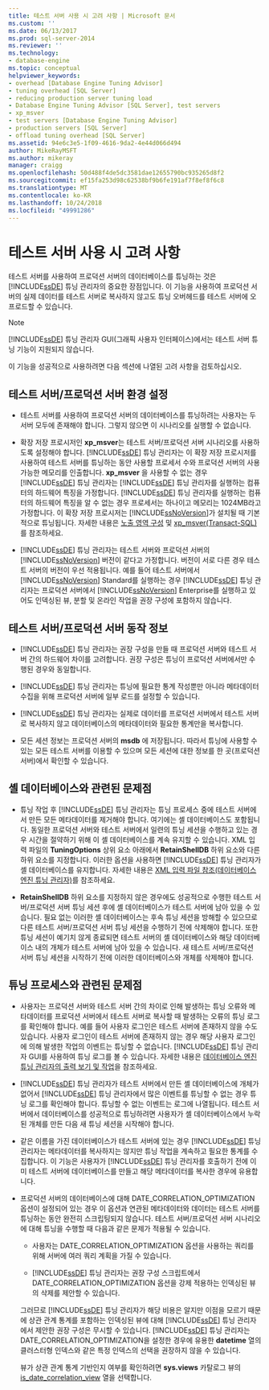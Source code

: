 ```yaml
---
title: 테스트 서버 사용 시 고려 사항 | Microsoft 문서
ms.custom: ''
ms.date: 06/13/2017
ms.prod: sql-server-2014
ms.reviewer: ''
ms.technology:
- database-engine
ms.topic: conceptual
helpviewer_keywords:
- overhead [Database Engine Tuning Advisor]
- tuning overhead [SQL Server]
- reducing production server tuning load
- Database Engine Tuning Advisor [SQL Server], test servers
- xp_msver
- test servers [Database Engine Tuning Advisor]
- production servers [SQL Server]
- offload tuning overhead [SQL Server]
ms.assetid: 94e6c3e5-1f09-4616-9da2-4e44d066d494
author: MikeRayMSFT
ms.author: mikeray
manager: craigg
ms.openlocfilehash: 50d488f4de5dc3581dae12655790bc935265d8f2
ms.sourcegitcommit: ef15fa253d98c62538bf9b6fe191af7f8ef8f6c8
ms.translationtype: MT
ms.contentlocale: ko-KR
ms.lasthandoff: 10/24/2018
ms.locfileid: "49991286"
---
```

# <a name="considerations-for-using-test-servers"></a>테스트 서버 사용 시 고려 사항
  테스트 서버를 사용하여 프로덕션 서버의 데이터베이스를 튜닝하는 것은 [!INCLUDE[ssDE](../../includes/ssde-md.md)] 튜닝 관리자의 중요한 장점입니다. 이 기능을 사용하여 프로덕션 서버의 실제 데이터를 테스트 서버로 복사하지 않고도 튜닝 오버헤드를 테스트 서버에 오프로드할 수 있습니다.  
  
> [!NOTE]  
>  [!INCLUDE[ssDE](../../includes/ssde-md.md)] 튜닝 관리자 GUI(그래픽 사용자 인터페이스)에서는 테스트 서버 튜닝 기능이 지원되지 않습니다.  
  
 이 기능을 성공적으로 사용하려면 다음 섹션에 나열된 고려 사항을 검토하십시오.  
  
## <a name="setting-up-the-test-serverproduction-server-environment"></a>테스트 서버/프로덕션 서버 환경 설정  
  
-   테스트 서버를 사용하여 프로덕션 서버의 데이터베이스를 튜닝하려는 사용자는 두 서버 모두에 존재해야 합니다. 그렇지 않으면 이 시나리오를 실행할 수 없습니다.  
  
-   확장 저장 프로시저인 **xp_msver**는 테스트 서버/프로덕션 서버 시나리오를 사용하도록 설정해야 합니다. [!INCLUDE[ssDE](../../includes/ssde-md.md)] 튜닝 관리자는 이 확장 저장 프로시저를 사용하여 테스트 서버를 튜닝하는 동안 사용할 프로세서 수와 프로덕션 서버의 사용 가능한 메모리를 인출합니다. **xp_msver** 을 사용할 수 없는 경우 [!INCLUDE[ssDE](../../includes/ssde-md.md)] 튜닝 관리자는 [!INCLUDE[ssDE](../../includes/ssde-md.md)] 튜닝 관리자를 실행하는 컴퓨터의 하드웨어 특징을 가정합니다. [!INCLUDE[ssDE](../../includes/ssde-md.md)] 튜닝 관리자를 실행하는 컴퓨터의 하드웨어 특징을 알 수 없는 경우 프로세서는 하나이고 메모리는 1024MB라고 가정합니다. 이 확장 저장 프로시저는 [!INCLUDE[ssNoVersion](../../includes/ssnoversion-md.md)]가 설치될 때 기본적으로 튜닝됩니다. 자세한 내용은 [노출 영역 구성](../security/surface-area-configuration.md) 및 [xp_msver&#40;Transact-SQL&#41;](/sql/relational-databases/system-stored-procedures/xp-msver-transact-sql)를 참조하세요.  
  
-   [!INCLUDE[ssDE](../../includes/ssde-md.md)] 튜닝 관리자는 테스트 서버와 프로덕션 서버의 [!INCLUDE[ssNoVersion](../../includes/ssnoversion-md.md)] 버전이 같다고 가정합니다. 버전이 서로 다른 경우 테스트 서버의 버전이 우선 적용됩니다. 예를 들어 테스트 서버에서 [!INCLUDE[ssNoVersion](../../includes/ssnoversion-md.md)] Standard를 실행하는 경우 [!INCLUDE[ssDE](../../includes/ssde-md.md)] 튜닝 관리자는 프로덕션 서버에서 [!INCLUDE[ssNoVersion](../../includes/ssnoversion-md.md)] Enterprise를 실행하고 있어도 인덱싱된 뷰, 분할 및 온라인 작업을 권장 구성에 포함하지 않습니다.  
  
## <a name="about-test-serverproduction-server-behavior"></a>테스트 서버/프로덕션 서버 동작 정보  
  
-   [!INCLUDE[ssDE](../../includes/ssde-md.md)] 튜닝 관리자는 권장 구성을 만들 때 프로덕션 서버와 테스트 서버 간의 하드웨어 차이를 고려합니다. 권장 구성은 튜닝이 프로덕션 서버에서만 수행된 경우와 동일합니다.  
  
-   [!INCLUDE[ssDE](../../includes/ssde-md.md)] 튜닝 관리자는 튜닝에 필요한 통계 작성뿐만 아니라 메타데이터 수집을 위해 프로덕션 서버에 일부 로드를 설정할 수 있습니다.  
  
-   [!INCLUDE[ssDE](../../includes/ssde-md.md)] 튜닝 관리자는 실제로 데이터를 프로덕션 서버에서 테스트 서버로 복사하지 않고 데이터베이스의 메타데이터와 필요한 통계만을 복사합니다.  
  
-   모든 세션 정보는 프로덕션 서버의 **msdb** 에 저장됩니다. 따라서 튜닝에 사용할 수 있는 모든 테스트 서버를 이용할 수 있으며 모든 세션에 대한 정보를 한 곳(프로덕션 서버)에서 확인할 수 있습니다.  
  
## <a name="issues-related-to-the-shell-database"></a>셸 데이터베이스와 관련된 문제점  
  
-   튜닝 작업 후 [!INCLUDE[ssDE](../../includes/ssde-md.md)] 튜닝 관리자는 튜닝 프로세스 중에 테스트 서버에서 만든 모든 메타데이터를 제거해야 합니다. 여기에는 셸 데이터베이스도 포함됩니다. 동일한 프로덕션 서버와 테스트 서버에서 일련의 튜닝 세션을 수행하고 있는 경우 시간을 절약하기 위해 이 셸 데이터베이스를 계속 유지할 수 있습니다. XML 입력 파일의 **TuningOptions** 상위 요소 아래에서 **RetainShellDB** 하위 요소와 다른 하위 요소를 지정합니다. 이러한 옵션을 사용하면 [!INCLUDE[ssDE](../../includes/ssde-md.md)] 튜닝 관리자가 셸 데이터베이스를 유지합니다. 자세한 내용은 [XML 입력 파일 참조&#40;데이터베이스 엔진 튜닝 관리자&#41;](database-engine-tuning-advisor.md)를 참조하세요.  
  
-   **RetainShellDB** 하위 요소를 지정하지 않은 경우에도 성공적으로 수행한 테스트 서버/프로덕션 서버 튜닝 세션 후에 셸 데이터베이스가 테스트 서버에 남아 있을 수 있습니다. 필요 없는 이러한 셸 데이터베이스는 후속 튜닝 세션을 방해할 수 있으므로 다른 테스트 서버/프로덕션 서버 튜닝 세션을 수행하기 전에 삭제해야 합니다. 또한 튜닝 세션이 예기치 않게 종료되면 테스트 서버의 셸 데이터베이스와 해당 데이터베이스 내의 개체가 테스트 서버에 남아 있을 수 있습니다. 새 테스트 서버/프로덕션 서버 튜닝 세션을 시작하기 전에 이러한 데이터베이스와 개체를 삭제해야 합니다.  
  
## <a name="issues-related-to-the-tuning-process"></a>튜닝 프로세스와 관련된 문제점  
  
-   사용자는 프로덕션 서버와 테스트 서버 간의 차이로 인해 발생하는 튜닝 오류와 메타데이터를 프로덕션 서버에서 테스트 서버로 복사할 때 발생하는 오류의 튜닝 로그를 확인해야 합니다. 예를 들어 사용자 로그인은 테스트 서버에 존재하지 않을 수도 있습니다. 사용자 로그인이 테스트 서버에 존재하지 않는 경우 해당 사용자 로그인에 의해 발생한 작업의 이벤트는 튜닝할 수 없습니다. [!INCLUDE[ssDE](../../includes/ssde-md.md)] 튜닝 관리자 GUI를 사용하여 튜닝 로그를 볼 수 있습니다. 자세한 내용은 [데이터베이스 엔진 튜닝 관리자의 출력 보기 및 작업](view-and-work-with-the-output-from-the-database-engine-tuning-advisor.md)을 참조하세요.  
  
-   [!INCLUDE[ssDE](../../includes/ssde-md.md)] 튜닝 관리자가 테스트 서버에서 만든 셸 데이터베이스에 개체가 없어서 [!INCLUDE[ssDE](../../includes/ssde-md.md)] 튜닝 관리자에서 많은 이벤트를 튜닝할 수 없는 경우 튜닝 로그를 확인해야 합니다. 튜닝할 수 없는 이벤트는 로그에 나열됩니다. 테스트 서버에서 데이터베이스를 성공적으로 튜닝하려면 사용자가 셸 데이터베이스에서 누락된 개체를 만든 다음 새 튜닝 세션을 시작해야 합니다.  
  
-   같은 이름을 가진 데이터베이스가 테스트 서버에 있는 경우 [!INCLUDE[ssDE](../../includes/ssde-md.md)] 튜닝 관리자는 메타데이터를 복사하지는 않지만 튜닝 작업을 계속하고 필요한 통계를 수집합니다. 이 기능은 사용자가 [!INCLUDE[ssDE](../../includes/ssde-md.md)] 튜닝 관리자를 호출하기 전에 이미 테스트 서버에 데이터베이스를 만들고 해당 메타데이터를 복사한 경우에 유용합니다.  
  
-   프로덕션 서버의 데이터베이스에 대해 DATE_CORRELATION_OPTIMIZATION 옵션이 설정되어 있는 경우 이 옵션과 연관된 메타데이터와 데이터는 테스트 서버를 튜닝하는 동안 완전히 스크립팅되지 않습니다. 테스트 서버/프로덕션 서버 시나리오에 대해 튜닝을 수행할 때 다음과 같은 문제가 적용될 수 있습니다.  
  
    -   사용자는 DATE_CORRELATION_OPTIMIZATION 옵션을 사용하는 쿼리를 위해 서버에 여러 쿼리 계획을 가질 수 있습니다.  
  
    -   [!INCLUDE[ssDE](../../includes/ssde-md.md)] 튜닝 관리자는 권장 구성 스크립트에서 DATE_CORRELATION_OPTIMIZATION 옵션을 강제 적용하는 인덱싱된 뷰의 삭제를 제안할 수 있습니다.  
  
     그러므로 [!INCLUDE[ssDE](../../includes/ssde-md.md)] 튜닝 관리자가 해당 비용은 알지만 이점을 모르기 때문에 상관 관계 통계를 포함하는 인덱싱된 뷰에 대해 [!INCLUDE[ssDE](../../includes/ssde-md.md)] 튜닝 관리자에서 제안한 권장 구성은 무시할 수 있습니다. [!INCLUDE[ssDE](../../includes/ssde-md.md)] 튜닝 관리자는 DATE_CORRELATION_OPTIMIZATION을 설정한 경우에 유용한 **datetime** 열의 클러스터형 인덱스와 같은 특정 인덱스의 선택을 권장하지 않을 수 있습니다.  
  
     뷰가 상관 관계 통계 기반인지 여부를 확인하려면 **sys.views** 카탈로그 뷰의 [is_date_correlation_view](/sql/relational-databases/system-catalog-views/sys-views-transact-sql) 열을 선택합니다.  
  
  
